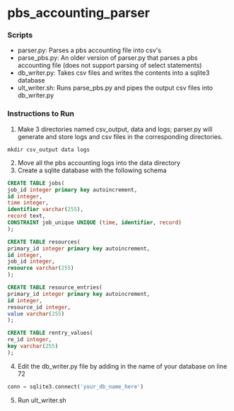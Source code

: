 # pbs_accounting_parser

### Scripts

- parser.py: Parses a pbs accounting file into csv's
- parse_pbs.py: An older version of parser.py that parses a pbs accounting file (does not support parsing of select statements)
- db_writer.py: Takes csv files and writes the contents into a sqlite3 database
- ult_writer.sh: Runs parse_pbs.py and pipes the output csv files into db_writer.py

### Instructions to Run

1. Make 3 directories named csv_output, data and logs; parser.py will generate and store logs and csv files in the corresponding directories.

```shell
mkdir csv_output data logs
```

2. Move all the pbs accounting logs into the data directory
3. Create a sqlite database with the following schema

```sql
CREATE TABLE jobs(
job_id integer primary key autoincrement,
id integer,
time integer,
identifier varchar(255),
record text,
CONSTRAINT job_unique UNIQUE (time, identifier, record)
);

CREATE TABLE resources(
primary_id integer primary key autoincrement,
id integer,
job_id integer,
resource varchar(255)
);

CREATE TABLE resource_entries(
primary_id integer primary key autoincrement,
id integer,
resource_id integer,
value varchar(255)
);

CREATE TABLE rentry_values(
re_id integer,
key varchar(255)
);
```

4. Edit the db_writer.py file by adding in the name of your database on line 72

```python
conn = sqlite3.connect('your_db_name_here')
```

5. Run ult_writer.sh

